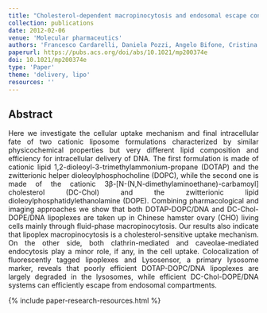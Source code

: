 ```yaml
---
title: "Cholesterol-dependent macropinocytosis and endosomal escape control the transfection efficiency of lipoplexes in CHO living cells"
collection: publications
date: 2012-02-06
venue: 'Molecular pharmaceutics'
authors: 'Francesco Cardarelli, Daniela Pozzi, Angelo Bifone, Cristina Marchini, Giulio Caracciolo'
paperurl: https://pubs.acs.org/doi/abs/10.1021/mp200374e
doi: 10.1021/mp200374e
type: 'Paper'
theme: 'delivery, lipo'
resources: ''
---
```


<h2> Abstract </h2>
<p align= "justify">
Here we investigate the cellular uptake mechanism and final intracellular fate of two cationic liposome formulations characterized by similar physicochemical properties but very different lipid composition and efficiency for intracellular delivery of DNA. The first formulation is made of cationic lipid 1,2-dioleoyl-3-trimethylammonium-propane (DOTAP) and the zwitterionic helper dioleoylphosphocholine (DOPC), while the second one is made of the cationic 3β-[N-(N,N-dimethylaminoethane)-carbamoyl] cholesterol (DC-Chol) and the zwitterionic lipid dioleoylphosphatidylethanolamine (DOPE). Combining pharmacological and imaging approaches we show that both DOTAP-DOPC/DNA and DC-Chol-DOPE/DNA lipoplexes are taken up in Chinese hamster ovary (CHO) living cells mainly through fluid-phase macropinocytosis. Our results also indicate that lipoplex macropinocytosis is a cholesterol-sensitive uptake mechanism. On the other side, both clathrin-mediated and caveolae-mediated endocytosis play a minor role, if any, in the cell uptake. Colocalization of fluorescently tagged lipoplexes and Lysosensor, a primary lysosome marker, reveals that poorly efficient DOTAP-DOPC/DNA lipoplexes are largely degraded in the lysosomes, while efficient DC-Chol-DOPE/DNA systems can efficiently escape from endosomal compartments.


{% include paper-research-resources.html %}
